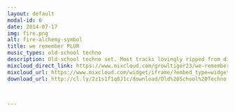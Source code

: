 ```yaml
---
layout: default
modal-id: 6
date: 2014-07-17
img: fire.png
alt: fire-alchemy-symbol
title: we remember PLUR
music_types: old-school techno
description: Old-school techno set. Most tracks lovingly ripped from digitized mid-90s mixtapes (a few remastered versions) and mixed in Ableton. One Green Velvet track from the early 2000s because, Green Velvet.
mixcloud_direct_link: https://www.mixcloud.com/growltiger23/we-remember-plur/
mixcloud_url: https://www.mixcloud.com/widget/iframe/?embed_type=widget_standard&amp;embed_uuid=9673e344-07f5-4bdd-8cc3-0d2030eb96fb&amp;feed=https%3A%2F%2Fwww.mixcloud.com%2Fgrowltiger23%2Fwe-remember-plur%2F&amp;hide_cover=1&amp;hide_tracklist=1&amp;replace=0" frameborder="0"
download_url: http://cl.ly/2z1s1f1q0J1c/download/Old%20School%20Techno.mp3



---
```



